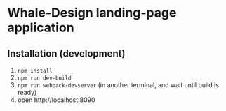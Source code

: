 # Whale-Design landing-page application

## Installation (development)

1. ```npm install```
2. ```npm run dev-build```
3. ```npm run webpack-devserver``` (in another terminal, and wait until build is ready)
5. open http://localhost:8090